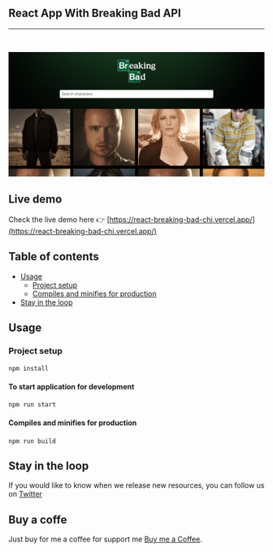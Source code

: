 ## **React App With Breaking Bad API**

<hr />

<br >


![React App With Breaking Bad API](https://raw.githubusercontent.com/Dev-Maradona/react-breaking-bad/master/src/preview/1.png)


## Live demo

Check the live demo here 👉️ [https://react-breaking-bad-chi.vercel.app/](https://react-breaking-bad-chi.vercel.app/)

## Table of contents

* [Usage](#usage)
  * [Project setup](#project-setup)
  * [Compiles and minifies for production](#compiles-and-minifies-for-production)
* [Stay in the loop](#stay-in-the-loop)

## Usage

### Project setup
```
npm install
```

#### To start application for development
```
npm run start
```

#### Compiles and minifies for production
```
npm run build
```

## Stay in the loop

If you would like to know when we release new resources, you can follow us on [Twitter](https://twitter.com/Maradon16007828)

## Buy a coffe
Just buy for me a coffee for support me [Buy me a Coffee](https://www.buymeacoffee.com/DevMaradona).